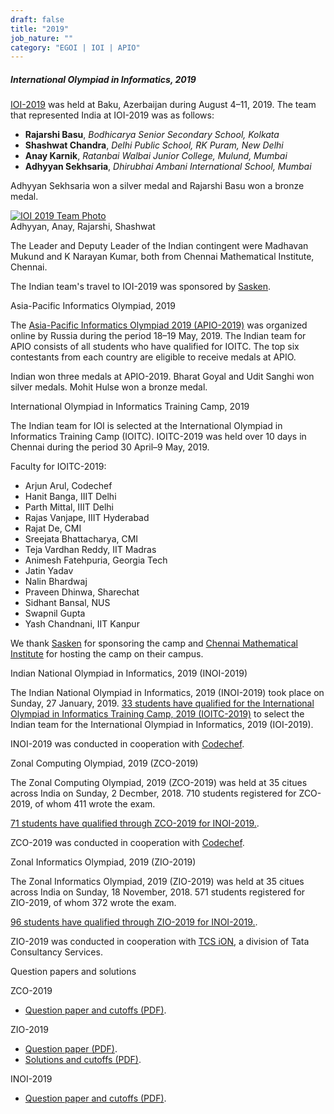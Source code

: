 ```yaml
---
draft: false
title: "2019"
job_nature: ""
category: "EGOI | IOI | APIO"
---
```




#####  International Olympiad in Informatics, 2019

[IOI-2019](https://ioi2019.az/) was held at Baku, Azerbaijan during August 4–11, 2019. The team that represented India at IOI-2019 was as follows:

*   **Rajarshi Basu**, _Bodhicarya Senior Secondary School, Kolkata_
*   **Shashwat Chandra**, _Delhi Public School, RK Puram, New Delhi_
*   **Anay Karnik**, _Ratanbai Walbai Junior College, Mulund, Mumbai_
*   **Adhyyan Sekhsaria**, _Dhirubhai Ambani International School, Mumbai_

Adhyyan Sekhsaria won a silver medal and Rajarshi Basu won a bronze medal.

[![IOI 2019 Team Photo](https://www.iarcs.org.in//inoi/2019/ioi2019/ioi2019_team_baku.jpg)](https://www.iarcs.org.in//inoi/2019/ioi2019/ioi2019_team_baku_big.jpg)  
Adhyyan, Anay, Rajarshi, Shashwat

The Leader and Deputy Leader of the Indian contingent were Madhavan Mukund and K Narayan Kumar, both from Chennai Mathematical Institute, Chennai.

The Indian team's travel to IOI-2019 was sponsored by [Sasken](http://www.sasken.com).

Asia-Pacific Informatics Olympiad, 2019

The [Asia-Pacific Informatics Olympiad 2019 (APIO-2019)](https://apio2019.ru/) was organized online by Russia during the period 18–19 May, 2019. The Indian team for APIO consists of all students who have qualified for IOITC. The top six contestants from each country are eligible to receive medals at APIO.

Indian won three medals at APIO-2019. Bharat Goyal and Udit Sanghi won silver medals. Mohit Hulse won a bronze medal.

International Olympiad in Informatics Training Camp, 2019

The Indian team for IOI is selected at the International Olympiad in Informatics Training Camp (IOITC). IOITC-2019 was held over 10 days in Chennai during the period 30 April–9 May, 2019.

Faculty for IOITC-2019:

*   Arjun Arul, Codechef
*   Hanit Banga, IIIT Delhi
*   Parth Mittal, IIIT Delhi
*   Rajas Vanjape, IIIT Hyderabad
*   Rajat De, CMI
*   Sreejata Bhattacharya, CMI
*   Teja Vardhan Reddy, IIT Madras
*   Animesh Fatehpuria, Georgia Tech
*   Jatin Yadav
*   Nalin Bhardwaj
*   Praveen Dhinwa, Sharechat
*   Sidhant Bansal, NUS
*   Swapnil Gupta
*   Yash Chandnani, IIT Kanpur

We thank [Sasken](http://www.sasken.com) for sponsoring the camp and [Chennai Mathematical Institute](http://www.cmi.ac.in) for hosting the camp on their campus.

Indian National Olympiad in Informatics, 2019 (INOI-2019)

The Indian National Olympiad in Informatics, 2019 (INOI-2019) took place on Sunday, 27 January, 2019. [33 students have qualified for the International Olympiad in Informatics Training Camp, 2019 (IOITC-2019)](https://www.iarcs.org.in/inoi/2019/inoi2019/results_inoi2019.php) to select the Indian team for the International Olympiad in Informatics, 2019 (IOI-2019).

INOI-2019 was conducted in cooperation with [Codechef](https://www.codechef.com/).

Zonal Computing Olympiad, 2019 (ZCO-2019)

The Zonal Computing Olympiad, 2019 (ZCO-2019) was held at 35 citues across India on Sunday, 2 Decmber, 2018. 710 students registered for ZCO-2019, of whom 411 wrote the exam.

[71 students have qualified through ZCO-2019 for INOI-2019.](https://www.iarcs.org.in/inoi/2019/zco2019/results_zco2019.php).

ZCO-2019 was conducted in cooperation with [Codechef](https://www.codechef.com/).

Zonal Informatics Olympiad, 2019 (ZIO-2019)

The Zonal Informatics Olympiad, 2019 (ZIO-2019) was held at 35 citues across India on Sunday, 18 November, 2018. 571 students registered for ZIO-2019, of whom 372 wrote the exam.

[96 students have qualified through ZIO-2019 for INOI-2019.](https://www.iarcs.org.in/inoi/2019/zio2019/results_zio2019.php).

ZIO-2019 was conducted in cooperation with [TCS iON](https://www.tcsion.com/), a division of Tata Consultancy Services.

Question papers and solutions

ZCO-2019

*   [Question paper and cutoffs (PDF)](../zco2019/zco2019-question-paper.pdf).

ZIO-2019

*   [Question paper (PDF)](../zio2019/zio2019-question-paper.pdf).
*   [Solutions and cutoffs (PDF)](../zio2019/zio2019-solutions.pdf).

INOI-2019

*   [Question paper and cutoffs (PDF)](../inoi2019/inoi2019-qpaper-and-cutoffs.pdf).
